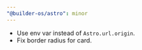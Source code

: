 ```yaml
---
"@builder-os/astro": minor
---
```


- Use env var instead of `Astro.url.origin`.
- Fix border radius for card.
